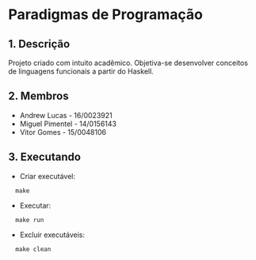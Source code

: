 # Paradigmas de Programação

## 1. Descrição

Projeto criado com intuito acadêmico. Objetiva-se desenvolver conceitos de linguagens funcionais a partir do Haskell.

## 2. Membros

* Andrew Lucas - 16/0023921
* Miguel Pimentel - 14/0156143
* Vitor Gomes  - 15/0048106

## 3. Executando

* Criar executável:

````
  make
````

* Executar:

````
  make run
````

* Excluir executáveis:

````
  make clean
````
